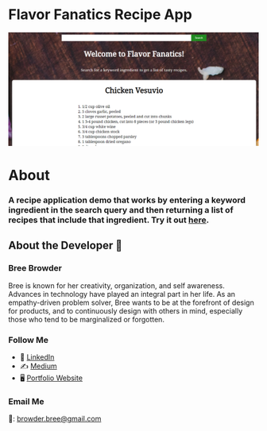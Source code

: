 # Flavor Fanatics Recipe App

![](https://github.com/breebrowder/flavor-fanatics/blob/gh-pages/img/flav_fan.png)

# About

### A recipe application demo that works by entering a keyword ingredient in the search query and then returning a list of recipes that include that ingredient. Try it out [here](https://breebrowder.github.io/flavor-fanatics).


## About the Developer  💬

### Bree Browder

Bree is known for her creativity, organization, and self awareness. Advances in technology have played an integral part in her life. As an empathy-driven problem solver, Bree wants to be at the forefront of design for products, and to continuously design with others in mind, especially those who tend to be marginalized or forgotten.

### Follow Me

- 📁 [LinkedIn](https://www.linkedin.com/in/breebrowder/)
- ✍️ [Medium](https://medium.com/@breebrowder)
- 🖥️ [Portfolio Website](https://breebrowder.github.io)

### Email Me
📩: browder.bree@gmail.com
